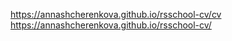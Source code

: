 https://annashcherenkova.github.io/rsschool-cv/cv
https://annashcherenkova.github.io/rsschool-cv/
               